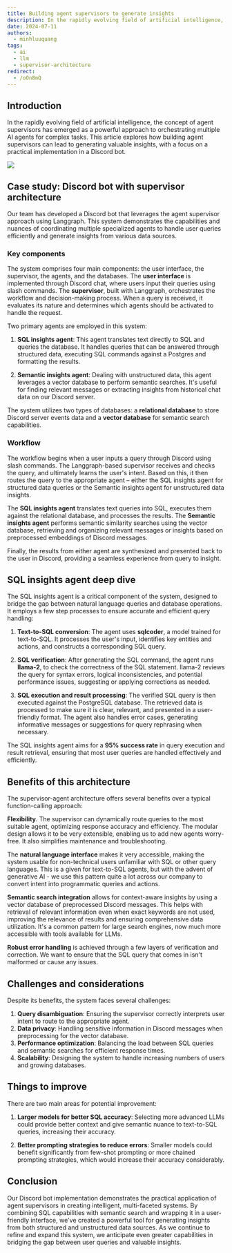 ```yaml
---
title: Building agent supervisors to generate insights
description: In the rapidly evolving field of artificial intelligence, the concept of agent supervisors has emerged as a powerful approach to orchestrating multiple AI agents for complex tasks. This article explores how building agent supervisors can lead to generating valuable insights, with a focus on a practical implementation in a Discord bot.
date: 2024-07-11
authors:
  - minhluuquang
tags:
  - ai
  - llm
  - supervisor-architecture
redirect:
  - /oOn8mQ
---
```


## Introduction

In the rapidly evolving field of artificial intelligence, the concept of agent supervisors has emerged as a powerful approach to orchestrating multiple AI agents for complex tasks. This article explores how building agent supervisors can lead to generating valuable insights, with a focus on a practical implementation in a Discord bot.

![](assets/supervisor-ai-agents.webp)

## Case study: Discord bot with supervisor architecture

Our team has developed a Discord bot that leverages the agent supervisor approach using Langgraph. This system demonstrates the capabilities and nuances of coordinating multiple specialized agents to handle user queries efficiently and generate insights from various data sources.

### Key components

The system comprises four main components: the user interface, the supervisor, the agents, and the databases. The **user interface** is implemented through Discord chat, where users input their queries using slash commands. The **supervisor**, built with Langgraph, orchestrates the workflow and decision-making process. When a query is received, it evaluates its nature and determines which agents should be activated to handle the request.

Two primary agents are employed in this system:

1. **SQL insights agent**: This agent translates text directly to SQL and queries the database. It handles queries that can be answered through structured data, executing SQL commands against a Postgres and formatting the results.

2. **Semantic insights agent**: Dealing with unstructured data, this agent leverages a vector database to perform semantic searches. It's useful for finding relevant messages or extracting insights from historical chat data on our Discord server.

The system utilizes two types of databases: a **relational database** to store Discord server events data and a **vector database** for semantic search capabilities.

### Workflow

The workflow begins when a user inputs a query through Discord using slash commands. The Langgraph-based supervisor receives and checks the query, and ultimately learns the user's intent. Based on this, it then routes the query to the appropriate agent – either the SQL insights agent for structured data queries or the Semantic insights agent for unstructured data insights.

The **SQL insights agent** translates text queries into SQL, executes them against the relational database, and processes the results. The **Semantic insights agent** performs semantic similarity searches using the vector database, retrieving and organizing relevant messages or insights based on preprocessed embeddings of Discord messages.

Finally, the results from either agent are synthesized and presented back to the user in Discord, providing a seamless experience from query to insight.

## SQL insights agent deep dive

The SQL insights agent is a critical component of the system, designed to bridge the gap between natural language queries and database operations. It employs a few step processes to ensure accurate and efficient query handling:

1. **Text-to-SQL conversion**: The agent uses **sqlcoder**, a model trained for text-to-SQL. It processes the user's input, identifies key entities and actions, and constructs a corresponding SQL query.

2. **SQL verification**: After generating the SQL command, the agent runs **llama-2**, to check the correctness of the SQL statement. llama-2 reviews the query for syntax errors, logical inconsistencies, and potential performance issues, suggesting or applying corrections as needed.

3. **SQL execution and result processing**: The verified SQL query is then executed against the PostgreSQL database. The retrieved data is processed to make sure it is clear, relevant, and presented in a user-friendly format. The agent also handles error cases, generating informative messages or suggestions for query rephrasing when necessary.

The SQL insights agent aims for a **95% success rate** in query execution and result retrieval, ensuring that most user queries are handled effectively and efficiently.

## Benefits of this architecture

The supervisor-agent architecture offers several benefits over a typical function-calling approach:

**Flexibility**. The supervisor can dynamically route queries to the most suitable agent, optimizing response accuracy and efficiency. The modular design allows it to be very extensible, enabling us to add new agents worry-free. It also simplifies maintenance and troubleshooting.

The **natural language interface** makes it very accessible, making the system usable for non-technical users unfamiliar with SQL or other query languages. This is a given for text-to-SQL agents, but with the advent of generative AI - we use this pattern quite a lot across our company to convert intent into programmatic queries and actions.

**Semantic search integration** allows for context-aware insights by using a vector database of preprocessed Discord messages. This helps with retrieval of relevant information even when exact keywords are not used, improving the relevance of results and ensuring comprehensive data utilization. It's a common pattern for large search engines, now much more accessible with tools available for LLMs.

**Robust error handling** is achieved through a few layers of verification and correction. We want to ensure that the SQL query that comes in isn't malformed or cause any issues.

## Challenges and considerations

Despite its benefits, the system faces several challenges:

1. **Query disambiguation**: Ensuring the supervisor correctly interprets user intent to route to the appropriate agent.
2. **Data privacy**: Handling sensitive information in Discord messages when preprocessing for the vector database.
3. **Performance optimization**: Balancing the load between SQL queries and semantic searches for efficient response times.
4. **Scalability**: Designing the system to handle increasing numbers of users and growing databases.

## Things to improve

There are two main areas for potential improvement:

1. **Larger models for better SQL accuracy**: Selecting more advanced LLMs could provide better context and give semantic nuance to text-to-SQL queries, increasing their accuracy.

2. **Better prompting strategies to reduce errors**: Smaller models could benefit significantly from few-shot prompting or more chained prompting strategies, which would increase their accuracy considerably.

## Conclusion

Our Discord bot implementation demonstrates the practical application of agent supervisors in creating intelligent, multi-faceted systems. By combining SQL capabilities with semantic search and wrapping it in a user-friendly interface, we've created a powerful tool for generating insights from both structured and unstructured data sources. As we continue to refine and expand this system, we anticipate even greater capabilities in bridging the gap between user queries and valuable insights.
